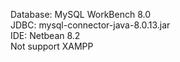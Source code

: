 Database: MySQL WorkBench 8.0<br/>
JDBC: mysql-connector-java-8.0.13.jar<br/>
IDE: Netbean 8.2<br/>
Not support XAMPP

